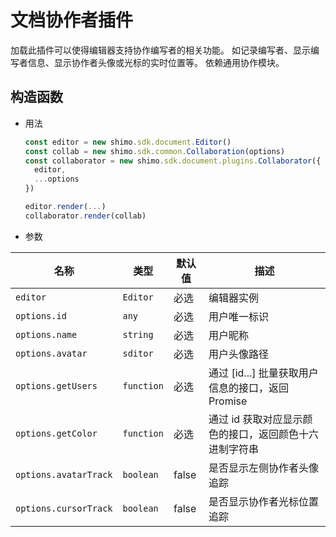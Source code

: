 # 文档协作者插件

加载此插件可以使得编辑器支持协作编写者的相关功能。
如记录编写者、显示编写者信息、显示协作者头像或光标的实时位置等。
依赖通用协作模块。

## 构造函数

* 用法

  ```js
  const editor = new shimo.sdk.document.Editor()
  const collab = new shimo.sdk.common.Collaboration(options)
  const collaborator = new shimo.sdk.document.plugins.Collaborator({
    editor,
    ...options
  })

  editor.render(...)
  collaborator.render(collab)
  ```

* 参数

|名称|类型|默认值|描述|
| -- | -- | -- | -- |
| `editor` | `Editor` | 必选 | 编辑器实例 |
| `options.id` | `any` | 必选 | 用户唯一标识 |
| `options.name` | `string` | 必选 | 用户昵称 |
| `options.avatar` | `sditor` | 必选 | 用户头像路径 |
| `options.getUsers` | `function` | 必选 | 通过 [id...] 批量获取用户信息的接口，返回 Promise |
| `options.getColor` | `function` | 必选 | 通过 id 获取对应显示颜色的接口，返回颜色十六进制字符串 |
| `options.avatarTrack` | `boolean` | false | 是否显示左侧协作者头像追踪 |
| `options.cursorTrack` | `boolean` | false | 是否显示协作者光标位置追踪 |

